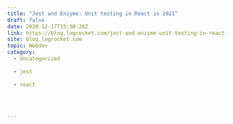 ```yaml
---
title: "Jest and Enzyme: Unit testing in React in 2021"
draft: false
date: 2020-12-17T15:30:28Z
link: https://blog.logrocket.com/jest-and-enzyme-unit-testing-in-react-in-2021/?utm_medium=RSS&utm_source=hune
site: blog.logrocket.com
topic: Webdev
category:
  - Uncategorized
  
  - jest
  
  - react
  
   
  

---
```

